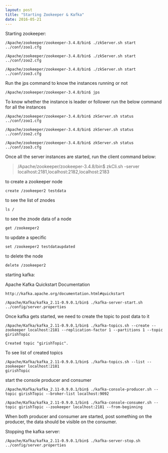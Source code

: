 ```yaml
---
layout: post
title: "Starting Zookeeper & Kafka"
date: 2016-05-21
---
```


Starting zookeeper:

```
/Apache/zookeeper/zookeeper-3.4.8/bin$ ./zkServer.sh start ../conf/zoo1.cfg

/Apache/zookeeper/zookeeper-3.4.8/bin$ ./zkServer.sh start ../conf/zoo2.cfg

/Apache/zookeeper/zookeeper-3.4.8/bin$ ./zkServer.sh start ../conf/zoo3.cfg

```
Run the jps command to know the instances running or not

```
/Apache/zookeeper/zookeeper-3.4.8/bin$ jps
```

To know whether the instance is leader or follower run the below command for all the instances

```
/Apache/zookeeper/zookeeper-3.4.8/bin$ zkServer.sh status ../conf/zoo1.cfg

/Apache/zookeeper/zookeeper-3.4.8/bin$ zkServer.sh status ../conf/zoo2.cfg

/Apache/zookeeper/zookeeper-3.4.8/bin$ zkServer.sh status ../conf/zoo3.cfg
```

Once all the server instances are started, run the client command below:


> /Apache/zookeeper/zookeeper-3.4.8/bin$ zkCli.sh -server localhost:2181,localhost:2182,localhost:2183


to create a zookeeper node

```
create /zookeeper2 testdata
```

to see the list of znodes

```
ls /
```

to see the znode data of a node

```
get /zookeeper2
```

to update a specific 

```
set /zookeeper2 testdataupdated
```

to delete the node

```
delete /zookeeper2
```

starting kafka:

Apache Kafka Quickstart Documentation

```
http://kafka.apache.org/documentation.html#quickstart
```

```
/Apache/Kafka/kafka_2.11-0.9.0.1/bin$ ./kafka-server-start.sh ../config/server.properties
```

Once kafka gets started, we need to create the topic to post data to it

```
/Apache/Kafka/kafka_2.11-0.9.0.1/bin$ ./kafka-topics.sh --create --zookeeper localhost:2181 --replication-factor 1 --partitions 1 --topic girishTopic

Created topic "girishTopic".
```

To see list of created topics

```
/Apache/Kafka/kafka_2.11-0.9.0.1/bin$ ./kafka-topics.sh --list --zookeeper localhost:2181
girishTopic
```

start the console producer and consumer 

```
/Apache/Kafka/kafka_2.11-0.9.0.1/bin$ ./kafka-console-producer.sh --topic girishTopic --broker-list localhost:9092
```

```
/Apache/Kafka/kafka_2.11-0.9.0.1/bin$ ./kafka-console-consumer.sh --topic girishTopic --zookeeper localhost:2181 --from-beginning
```
When both producer and consumer are started, post something on the producer, the data should be visible on the consumer.

Stopping the kafka server:

```
/Apache/Kafka/kafka_2.11-0.9.0.1/bin$ ./kafka-server-stop.sh ../config/server.properties
```
